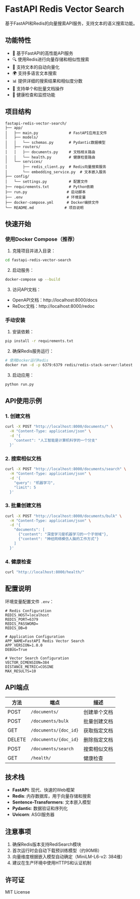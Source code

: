 # FastAPI Redis Vector Search

基于FastAPI和Redis的向量搜索API服务，支持文本的语义搜索功能。

## 功能特性

- 🚀 基于FastAPI的高性能API服务
- 🔍 使用Redis进行向量存储和相似性搜索
- 📝 支持文本的自动向量化
- 🌍 支持多语言文本搜索
- 📊 提供详细的搜索结果和相似度分数
- 🔧 支持单个和批量文档操作
- 🏥 健康检查和监控功能

## 项目结构

```
fastapi-redis-vector-search/
├── app/
│   ├── main.py              # FastAPI应用主文件
│   ├── models/
│   │   └── schemas.py       # Pydantic数据模型
│   ├── routers/
│   │   ├── documents.py     # 文档相关路由
│   │   └── health.py        # 健康检查路由
│   └── services/
│       ├── redis_client.py  # Redis向量搜索服务
│       └── embedding_service.py  # 文本嵌入服务
├── config/
│   └── settings.py          # 配置文件
├── requirements.txt         # Python依赖
├── run.py                  # 启动脚本
├── .env                    # 环境变量
├── docker-compose.yml      # Docker编排文件
└── README.md              # 项目说明
```

## 快速开始

### 使用Docker Compose（推荐）

1. 克隆项目并进入目录：
```bash
cd fastapi-redis-vector-search
```

2. 启动服务：
```bash
docker-compose up --build
```

3. 访问API文档：
- OpenAPI文档：http://localhost:8000/docs
- ReDoc文档：http://localhost:8000/redoc

### 手动安装

1. 安装依赖：
```bash
pip install -r requirements.txt
```

2. 确保Redis服务运行：
```bash
# 使用Docker运行Redis
docker run -d -p 6379:6379 redis/redis-stack-server:latest
```

3. 启动应用：
```bash
python run.py
```

## API使用示例

### 1. 创建文档

```bash
curl -X POST "http://localhost:8000/documents/" \
  -H "Content-Type: application/json" \
  -d '{
    "content": "人工智能是计算机科学的一个分支"
  }'
```

### 2. 搜索相似文档

```bash
curl -X POST "http://localhost:8000/documents/search" \
  -H "Content-Type: application/json" \
  -d '{
    "query": "机器学习",
    "limit": 5
  }'
```

### 3. 批量创建文档

```bash
curl -X POST "http://localhost:8000/documents/bulk" \
  -H "Content-Type: application/json" \
  -d '{
    "documents": [
      {"content": "深度学习是机器学习的一个子领域"},
      {"content": "神经网络模仿人脑的工作方式"}
    ]
  }'
```

### 4. 健康检查

```bash
curl "http://localhost:8000/health/"
```

## 配置说明

环境变量配置文件 `.env`：

```env
# Redis Configuration
REDIS_HOST=localhost
REDIS_PORT=6379
REDIS_PASSWORD=
REDIS_DB=0

# Application Configuration
APP_NAME=FastAPI Redis Vector Search
APP_VERSION=1.0.0
DEBUG=True

# Vector Search Configuration
VECTOR_DIMENSION=384
DISTANCE_METRIC=COSINE
MAX_RESULTS=10
```

## API端点

| 方法 | 端点 | 描述 |
|------|------|------|
| POST | `/documents/` | 创建单个文档 |
| POST | `/documents/bulk` | 批量创建文档 |
| GET | `/documents/{doc_id}` | 获取指定文档 |
| DELETE | `/documents/{doc_id}` | 删除指定文档 |
| POST | `/documents/search` | 搜索相似文档 |
| GET | `/health/` | 健康检查 |

## 技术栈

- **FastAPI**: 现代、快速的Web框架
- **Redis**: 内存数据库，用于向量存储和搜索
- **Sentence-Transformers**: 文本嵌入模型
- **Pydantic**: 数据验证和序列化
- **Uvicorn**: ASGI服务器

## 注意事项

1. 确保Redis版本支持RediSearch模块
2. 首次运行时会自动下载预训练模型（约90MB）
3. 向量维度根据嵌入模型自动确定（MiniLM-L6-v2: 384维）
4. 建议在生产环境中使用HTTPS和认证机制

## 许可证

MIT License
